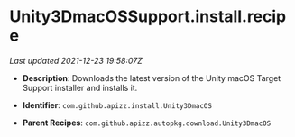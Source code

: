 # Unity3DmacOSSupport.install.recipe

_Last updated 2021-12-23 19:58:07Z_

- **Description**: Downloads the latest version of the Unity macOS Target Support installer and installs it.

- **Identifier**: `com.github.apizz.install.Unity3DmacOS`

- **Parent Recipes**: `com.github.apizz.autopkg.download.Unity3DmacOS`